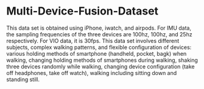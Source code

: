 # Multi-Device-Fusion-Dataset
This data set is obtained using iPhone, iwatch, and airpods. For IMU data, the sampling frequencies of the three devices are 100hz, 100hz, and 25hz respectively. For VIO data, it is 30fps. This data set involves different subjects, complex walking patterns, and flexible configuration of devices: various holding methods of smartphone (handheld, pocket, bagk) when walking, changing holding methods of smartphones during walking, shaking three devices randomly while walking, changing device configuration (take off headphones, take off watch), walking including sitting down and standing still.
